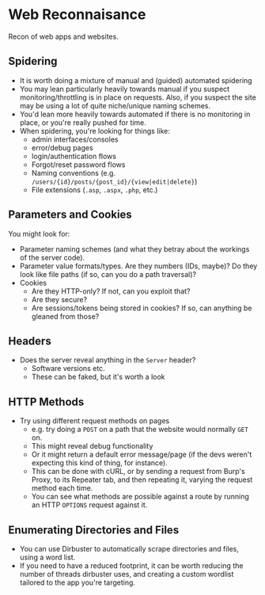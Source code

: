 # Web Reconnaisance

Recon of web apps and websites.

## Spidering

- It is worth doing a mixture of manual and (guided) automated spidering
- You may lean particularly heavily towards manual if you suspect monitoring/throttling is in place on requests. Also, if you suspect the site may be using a lot of quite niche/unique naming schemes.
- You'd lean more heavily towards automated if there is no monitoring in place, or you're really pushed for time.
- When spidering, you're looking for things like:
  - admin interfaces/consoles
  - error/debug pages
  - login/authentication flows
  - Forgot/reset password flows
  - Naming conventions (e.g. `/users/{id}/posts/{post_id}/{view|edit|delete}`)
  - File extensions (`.asp`, `.aspx`, `.php`, etc.)

## Parameters and Cookies

You might look for:

- Parameter naming schemes (and what they betray about the workings of the server code).
- Parameter value formats/types. Are they numbers (IDs, maybe)? Do they look like file paths (if so, can you do a path traversal)?
- Cookies
  - Are they HTTP-only? If not, can you exploit that?
  - Are they secure?
  - Are sessions/tokens being stored in cookies? If so, can anything be gleaned from those?

## Headers

- Does the server reveal anything in the `Server` header?
  - Software versions etc.
  - These can be faked, but it's worth a look

## HTTP Methods

- Try using different request methods on pages
  - e.g. try doing a `POST` on a path that the website would normally `GET` on.
  - This might reveal debug functionality
  - Or it might return a default error message/page (if the devs weren't expecting this kind of thing, for instance).
  - This can be done with cURL, or by sending a request from Burp's Proxy, to its Repeater tab, and then repeating it, varying the request method each time.
  - You can see what methods are possible against a route by running an HTTP `OPTIONS` request against it.

## Enumerating Directories and Files ##

- You can use Dirbuster to automatically scrape directories and files, using a word list.
- If you need to have a reduced footprint, it can be worth reducing the number of threads dirbuster uses, and creating a custom wordlist tailored to the app you're targeting.
